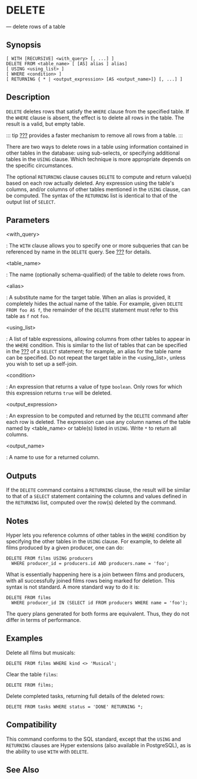 # DELETE

— delete rows of a table

## Synopsis

```
[ WITH [RECURSIVE] <with_query> [, ...] ]
DELETE FROM <table_name> [ [AS] alias ] alias]
[ USING <using_list> ]
[ WHERE <condition> ]
[ RETURNING { * | <output_expression> [AS <output_name>]} [, ...] ]
```

## Description

`DELETE` deletes rows that satisfy the `WHERE` clause from the specified
table. If the `WHERE` clause is absent, the effect is to delete all rows
in the table. The result is a valid, but empty table.

::: tip
[???](#sql-truncate) provides a faster mechanism to remove all rows from
a table.
:::

There are two ways to delete rows in a table using information contained
in other tables in the database: using sub-selects, or specifying
additional tables in the `USING` clause. Which technique is more
appropriate depends on the specific circumstances.

The optional `RETURNING` clause causes `DELETE` to compute and return
value(s) based on each row actually deleted. Any expression using the
table\'s columns, and/or columns of other tables mentioned in the
`USING` clause, can be computed. The syntax of the `RETURNING` list is
identical to that of the output list of `SELECT`.

## Parameters

\<with_query\>

:   The `WITH` clause allows you to specify one or more subqueries that
    can be referenced by name in the `DELETE` query. See
    [???](#sql-select) for details.

\<table_name\>

:   The name (optionally schema-qualified) of the table to delete rows
    from.

\<alias\>

:   A substitute name for the target table. When an alias is provided,
    it completely hides the actual name of the table. For example, given
    `DELETE FROM foo AS f`, the remainder of the `DELETE` statement must
    refer to this table as `f` not `foo`.

\<using_list\>

:   A list of table expressions, allowing columns from other tables to
    appear in the `WHERE` condition. This is similar to the list of
    tables that can be specified in the [???](#sql-from) of a `SELECT`
    statement; for example, an alias for the table name can be
    specified. Do not repeat the target table in the \<using_list\>,
    unless you wish to set up a self-join.

\<condition\>

:   An expression that returns a value of type `boolean`. Only rows for
    which this expression returns `true` will be deleted.

\<output_expression\>

:   An expression to be computed and returned by the `DELETE` command
    after each row is deleted. The expression can use any column names
    of the table named by \<table_name\> or table(s) listed in `USING`.
    Write `*` to return all columns.

\<output_name\>

:   A name to use for a returned column.

## Outputs

If the `DELETE` command contains a `RETURNING` clause, the result will
be similar to that of a `SELECT` statement containing the columns and
values defined in the `RETURNING` list, computed over the row(s) deleted
by the command.

## Notes

Hyper lets you reference columns of other tables in the `WHERE`
condition by specifying the other tables in the `USING` clause. For
example, to delete all films produced by a given producer, one can do:

    DELETE FROM films USING producers
      WHERE producer_id = producers.id AND producers.name = 'foo';

What is essentially happening here is a join between films and
producers, with all successfully joined films rows being marked for
deletion. This syntax is not standard. A more standard way to do it is:

    DELETE FROM films
      WHERE producer_id IN (SELECT id FROM producers WHERE name = 'foo');

The query plans generated for both forms are equivalent. Thus, they do
not differ in terms of performance.

## Examples

Delete all films but musicals:

    DELETE FROM films WHERE kind <> 'Musical';

Clear the table `films`:

    DELETE FROM films;

Delete completed tasks, returning full details of the deleted rows:

    DELETE FROM tasks WHERE status = 'DONE' RETURNING *;

## Compatibility

This command conforms to the SQL standard, except that the `USING` and
`RETURNING` clauses are Hyper extensions (also available in PostgreSQL),
as is the ability to use `WITH` with `DELETE`.

## See Also
